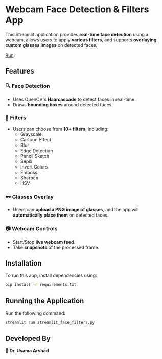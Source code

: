 # Webcam Face Detection & Filters App

This Streamlit application provides **real-time face detection** using a webcam, allows users to apply **various filters**, and supports **overlaying custom glasses images** on detected faces.

[Run](https://stockportfolioanalyzer.streamlit.app/)!

## Features

### 🔍 Face Detection
- Uses OpenCV's **Haarcascade** to detect faces in real-time.
- Draws **bounding boxes** around detected faces.

### 🎨 Filters
- Users can choose from **10+ filters**, including:
  - Grayscale
  - Cartoon Effect
  - Blur
  - Edge Detection
  - Pencil Sketch
  - Sepia
  - Invert Colors
  - Emboss
  - Sharpen
  - HSV

### 🕶 Glasses Overlay
- Users can **upload a PNG image of glasses**, and the app will **automatically place them** on detected faces.

### 📷 Webcam Controls
- Start/Stop **live webcam feed**.
- Take **snapshots** of the processed frame.

## Installation

To run this app, install dependencies using:

```sh
pip install -r requirements.txt
```

## Running the Application

Run the following command:

```sh
streamlit run streamlit_face_filters.py
```

## Developed By
🚀 **Dr. Usama Arshad**

